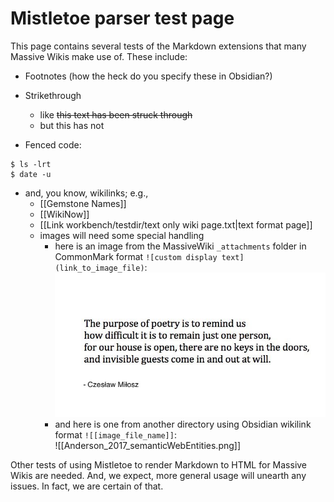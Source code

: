# Mistletoe parser test page

This page contains several tests of the Markdown extensions that many Massive Wikis make use of. These include:

- Footnotes (how the heck do you specify these in Obsidian?)

- Strikethrough
	- like ~~this text has been struck through~~  
	- but this has not

- Fenced code:
```shell
$ ls -lrt
$ date -u
```

- and, you know, wikilinks; e.g.,
	- [[Gemstone Names]]  
	- [[WikiNow]]  
	- [[Link workbench/testdir/text only wiki page.txt|text format page]]
	- images will need some special handling
		- here is an image from the MassiveWiki `_attachments` folder in CommonMark format
		  `![custom display text](link_to_image_file)`:  
	   ![The purpose of poetry](_attachments/2021-11-11-Milosz.jpeg)  
		- and here is one from another directory using Obsidian wikilink format 
		`![[image_file_name]]`:  
		![[Anderson_2017_semanticWebEntities.png]]  
	

Other tests of using Mistletoe to render Markdown to HTML for Massive Wikis are needed. And, we expect, more general usage will unearth any issues. In fact, we are certain of that.


